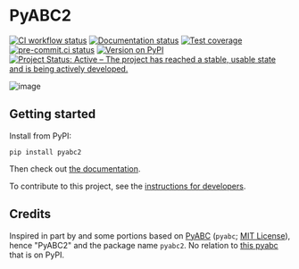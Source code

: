 # PyABC2

[![CI workflow status](https://github.com/zmoon/PyABC2/actions/workflows/ci.yml/badge.svg)](https://github.com/zmoon/PyABC2/actions/workflows/ci.yml)
[![Documentation status](https://readthedocs.org/projects/pyabc2/badge/?version=latest)](https://pyabc2.readthedocs.io/en/latest/)
[![Test coverage](https://codecov.io/gh/zmoon/PyABC2/branch/main/graph/badge.svg)](https://app.codecov.io/gh/zmoon/PyABC2)
[![pre-commit.ci status](https://results.pre-commit.ci/badge/github/zmoon/PyABC2/main.svg)](https://results.pre-commit.ci/latest/github/zmoon/PyABC2/main)
[![Version on PyPI](https://img.shields.io/pypi/v/pyabc2.svg)](https://pypi.org/project/pyabc2/)
[![Project Status: Active – The project has reached a stable, usable state and is being actively developed.](https://www.repostatus.org/badges/latest/active.svg)](https://www.repostatus.org/#active)

![image](https://user-images.githubusercontent.com/15079414/195207144-83df651a-6fe9-44b1-b7bc-e4aced14a2aa.png)

## Getting started

Install from PyPI:
```
pip install pyabc2
```
Then check out [the documentation](https://pyabc2.readthedocs.io/).

To contribute to this project, see the [instructions for developers](https://pyabc2.readthedocs.io/en/latest/dev.html).

## Credits

Inspired in part by and some portions based on [PyABC](https://github.com/campagnola/pyabc) (`pyabc`; [MIT License](https://github.com/campagnola/pyabc/blob/master/LICENSE.txt)), hence "PyABC2" and the package name `pyabc2`. No relation to [this pyabc](https://github.com/icb-dcm/pyabc) that is on PyPI.
